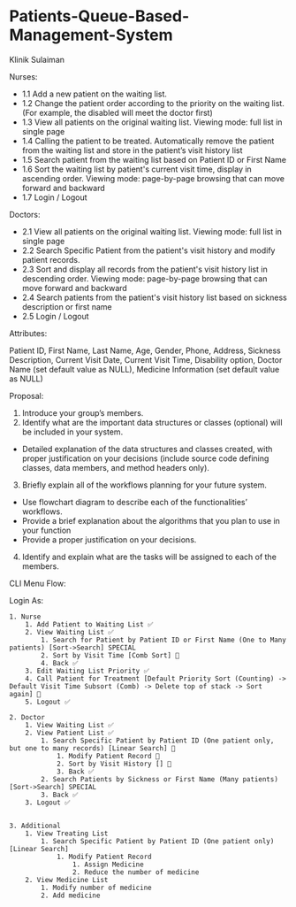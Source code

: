 # Patients-Queue-Based-Management-System

Klinik Sulaiman

Nurses:
  - 1.1 Add a new patient on the waiting list.
  - 1.2 Change the patient order according to the priority on the waiting list. (For example, the disabled will meet the doctor first)
  - 1.3 View all patients on the original waiting list. Viewing mode: full list in single page
  - 1.4 Calling the patient to be treated. Automatically remove the patient from the waiting list and store in the patient’s visit history list
  - 1.5 Search patient from the waiting list based on Patient ID or First Name
  - 1.6 Sort the waiting list by patient's current visit time, display in ascending order. Viewing mode: page-by-page browsing that can move forward and backward
  - 1.7 Login / Logout

Doctors:
  - 2.1 View all patients on the original waiting list. Viewing mode: full list in single page
  - 2.2 Search Specific Patient from the patient's visit history and modify patient records.
  - 2.3 Sort and display all records from the patient's visit history list in descending order. Viewing mode: page-by-page browsing that can move forward and backward
  - 2.4 Search patients from the patient's visit history list based on sickness description or first name
  - 2.5 Login / Logout

Attributes:

Patient ID, First Name, Last Name, Age, Gender, Phone, Address, Sickness Description, Current Visit Date, Current Visit Time, Disability option, Doctor Name (set default value as NULL), Medicine Information (set default value as NULL)

Proposal:

  1. Introduce your group’s members.
  2. Identify what are the important data structures or classes (optional) will be included in your system.
  - Detailed explanation of the data structures and classes created, with proper justification on your decisions (include source code defining classes, data members, and method headers only).
  3. Briefly explain all of the workflows planning for your future system.
  - Use flowchart diagram to describe each of the functionalities’ workflows.
  - Provide a brief explanation about the algorithms that you plan to use in your function
  - Provide a proper justification on your decisions.
  4. Identify and explain what are the tasks will be assigned to each of the members.

CLI Menu Flow:

Login As:

	1. Nurse
		1. Add Patient to Waiting List ✅
		2. View Waiting List ✅
			1. Search for Patient by Patient ID or First Name (One to Many patients) [Sort->Search] SPECIAL
			2. Sort by Visit Time [Comb Sort] 📝
			4. Back ✅
		3. Edit Waiting List Priority ✅
		4. Call Patient for Treatment [Default Priority Sort (Counting) -> Default Visit Time Subsort (Comb) -> Delete top of stack -> Sort again] 📝
		5. Logout ✅

	2. Doctor
		1. View Waiting List ✅
		2. View Patient List ✅
			1. Search Specific Patient by Patient ID (One patient only, but one to many records) [Linear Search] 📝
				1. Modify Patient Record 📝
				2. Sort by Visit History [] 📝
				3. Back ✅
			2. Search Patients by Sickness or First Name (Many patients) [Sort->Search] SPECIAL
			3. Back ✅
		3. Logout ✅


	3. Additional
		1. View Treating List
			1. Search Specific Patient by Patient ID (One patient only) [Linear Search]
				1. Modify Patient Record
					1. Assign Medicine
					2. Reduce the number of medicine 
		2. View Medicine List
			1. Modify number of medicine
			2. Add medicine
